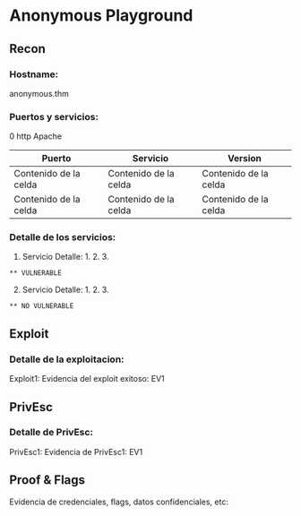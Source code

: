 
# Anonymous Playground

## Recon
### Hostname:

  anonymous.thm

### Puertos y servicios:

  0         http       Apache

| Puerto | Servicio | Version |
| -------| ---------| ---------|
| Contenido de la celda  | Contenido de la celda  | Contenido de la celda  |
| Contenido de la celda  | Contenido de la celda  | Contenido de la celda  |

### Detalle de los servicios:

  1. Servicio
        Detalle:
        1.
        2.
        3.

    ** VULNERABLE

  2. Servicio
        Detalle:
        1.
        2.
        3.

    ** NO VULNERABLE


## Exploit
### Detalle de la exploitacion:

Exploit1:
Evidencia del exploit exitoso: EV1


## PrivEsc

### Detalle de PrivEsc:

PrivEsc1:
Evidencia de PrivEsc1: EV1

## Proof & Flags

Evidencia de credenciales, flags, datos confidenciales, etc:
